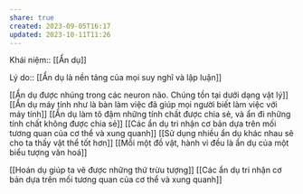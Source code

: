 ```yaml
---
share: true
created: 2023-09-05T16:17
updated: 2023-10-11T11:26
---
```

Khái niệm:: [[Ẩn dụ]]

Lý do:: [[Ẩn dụ là nền tảng của mọi suy nghĩ và lập luận]]

[[Ẩn dụ được nhúng trong các neuron não. Chúng tồn tại dưới dạng vật lý]]
[[Ẩn dụ máy tính như là bàn làm việc đã giúp mọi người biết làm việc với máy tính]]
[[Ẩn dụ làm tô đậm những tính chất được chia sẻ, và ẩn đi những tính chất không được chia sẻ]]
[[Các ẩn dụ tri nhận cơ bản dựa trên mối tương quan của cơ thể và xung quanh]]
[[Sử dụng nhiều ẩn dụ khác nhau sẽ cho ta thấy vật thể tốt hơn]]
[[Mỗi một đồ vật, hành vi đều là ẩn dụ của một biểu tượng văn hoá]]

[[Hoán dụ giúp ta vẽ được những thứ trừu tượng]]
[[Các ẩn dụ tri nhận cơ bản dựa trên mối tương quan của cơ thể và xung quanh]] 